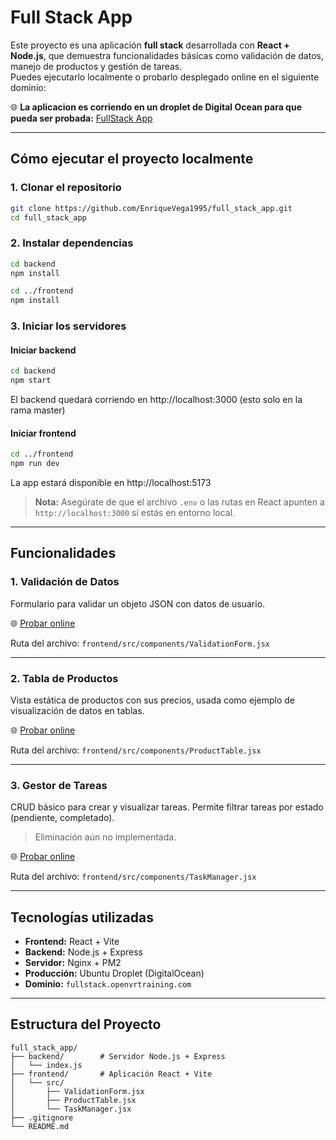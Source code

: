 # Full Stack App

Este proyecto es una aplicación **full stack** desarrollada con **React + Node.js**, que demuestra funcionalidades básicas como validación de datos, manejo de productos y gestión de tareas.  
Puedes ejecutarlo localmente o probarlo desplegado online en el siguiente dominio:

🌐 **La aplicacion es corriendo en un droplet de Digital Ocean para que pueda ser probada:** [FullStack App](https://fullstack.openvrtraining.com)

---

## Cómo ejecutar el proyecto localmente

### 1. Clonar el repositorio

```bash
git clone https://github.com/EnriqueVega1995/full_stack_app.git
cd full_stack_app
```

### 2. Instalar dependencias

```bash
cd backend
npm install
```

```bash
cd ../frontend
npm install
```

### 3. Iniciar los servidores

#### Iniciar backend

```bash
cd backend
npm start
```
El backend quedará corriendo en http://localhost:3000 (esto solo en la rama master)

#### Iniciar frontend

```bash
cd ../frontend
npm run dev
```
La app estará disponible en http://localhost:5173

> **Nota:** Asegúrate de que el archivo `.env` o las rutas en React apunten a `http://localhost:3000` si estás en entorno local.

---

## Funcionalidades

### 1. Validación de Datos

Formulario para validar un objeto JSON con datos de usuario.

🌐 [Probar online](https://fullstack.openvrtraining.com)

Ruta del archivo: `frontend/src/components/ValidationForm.jsx`

---

### 2. Tabla de Productos

Vista estática de productos con sus precios, usada como ejemplo de visualización de datos en tablas.

🌐 [Probar online](https://fullstack.openvrtraining.com)

Ruta del archivo: `frontend/src/components/ProductTable.jsx`

---

### 3. Gestor de Tareas

CRUD básico para crear y visualizar tareas. Permite filtrar tareas por estado (pendiente, completado).

> Eliminación aún no implementada.

🌐 [Probar online](https://fullstack.openvrtraining.com)

Ruta del archivo: `frontend/src/components/TaskManager.jsx`

---

## Tecnologías utilizadas

- **Frontend:** React + Vite  
- **Backend:** Node.js + Express  
- **Servidor:** Nginx + PM2  
- **Producción:** Ubuntu Droplet (DigitalOcean)  
- **Dominio:** `fullstack.openvrtraining.com`

---

## Estructura del Proyecto

```
full_stack_app/
├── backend/        # Servidor Node.js + Express
│   └── index.js
├── frontend/       # Aplicación React + Vite
│   └── src/
│       ├── ValidationForm.jsx
│       ├── ProductTable.jsx
│       └── TaskManager.jsx
├── .gitignore
└── README.md
```

